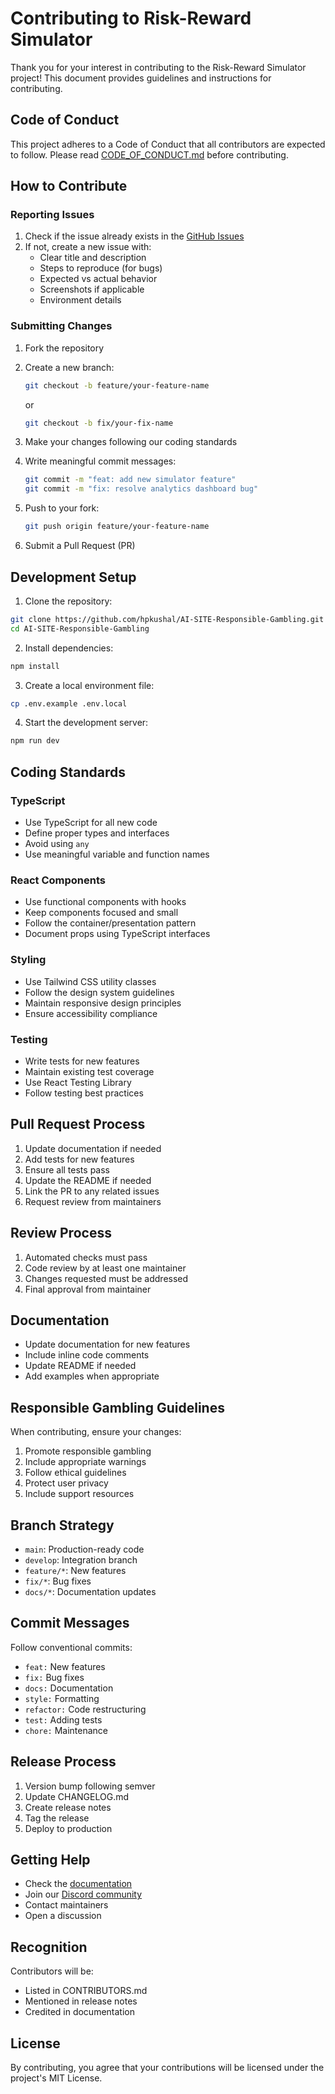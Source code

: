 # Contributing to Risk-Reward Simulator

Thank you for your interest in contributing to the Risk-Reward Simulator project! This document provides guidelines and instructions for contributing.

## Code of Conduct

This project adheres to a Code of Conduct that all contributors are expected to follow. Please read [CODE_OF_CONDUCT.md](CODE_OF_CONDUCT.md) before contributing.

## How to Contribute

### Reporting Issues

1. Check if the issue already exists in the [GitHub Issues](https://github.com/hpkushal/AI-SITE-Responsible-Gambling/issues)
2. If not, create a new issue with:
   - Clear title and description
   - Steps to reproduce (for bugs)
   - Expected vs actual behavior
   - Screenshots if applicable
   - Environment details

### Submitting Changes

1. Fork the repository
2. Create a new branch:
   ```bash
   git checkout -b feature/your-feature-name
   ```
   or
   ```bash
   git checkout -b fix/your-fix-name
   ```

3. Make your changes following our coding standards
4. Write meaningful commit messages:
   ```bash
   git commit -m "feat: add new simulator feature"
   git commit -m "fix: resolve analytics dashboard bug"
   ```

5. Push to your fork:
   ```bash
   git push origin feature/your-feature-name
   ```

6. Submit a Pull Request (PR)

## Development Setup

1. Clone the repository:
```bash
git clone https://github.com/hpkushal/AI-SITE-Responsible-Gambling.git
cd AI-SITE-Responsible-Gambling
```

2. Install dependencies:
```bash
npm install
```

3. Create a local environment file:
```bash
cp .env.example .env.local
```

4. Start the development server:
```bash
npm run dev
```

## Coding Standards

### TypeScript

- Use TypeScript for all new code
- Define proper types and interfaces
- Avoid using `any`
- Use meaningful variable and function names

### React Components

- Use functional components with hooks
- Keep components focused and small
- Follow the container/presentation pattern
- Document props using TypeScript interfaces

### Styling

- Use Tailwind CSS utility classes
- Follow the design system guidelines
- Maintain responsive design principles
- Ensure accessibility compliance

### Testing

- Write tests for new features
- Maintain existing test coverage
- Use React Testing Library
- Follow testing best practices

## Pull Request Process

1. Update documentation if needed
2. Add tests for new features
3. Ensure all tests pass
4. Update the README if needed
5. Link the PR to any related issues
6. Request review from maintainers

## Review Process

1. Automated checks must pass
2. Code review by at least one maintainer
3. Changes requested must be addressed
4. Final approval from maintainer

## Documentation

- Update documentation for new features
- Include inline code comments
- Update README if needed
- Add examples when appropriate

## Responsible Gambling Guidelines

When contributing, ensure your changes:

1. Promote responsible gambling
2. Include appropriate warnings
3. Follow ethical guidelines
4. Protect user privacy
5. Include support resources

## Branch Strategy

- `main`: Production-ready code
- `develop`: Integration branch
- `feature/*`: New features
- `fix/*`: Bug fixes
- `docs/*`: Documentation updates

## Commit Messages

Follow conventional commits:

- `feat:` New features
- `fix:` Bug fixes
- `docs:` Documentation
- `style:` Formatting
- `refactor:` Code restructuring
- `test:` Adding tests
- `chore:` Maintenance

## Release Process

1. Version bump following semver
2. Update CHANGELOG.md
3. Create release notes
4. Tag the release
5. Deploy to production

## Getting Help

- Check the [documentation](docs/)
- Join our [Discord community](#)
- Contact maintainers
- Open a discussion

## Recognition

Contributors will be:

- Listed in CONTRIBUTORS.md
- Mentioned in release notes
- Credited in documentation

## License

By contributing, you agree that your contributions will be licensed under the project's MIT License. 
